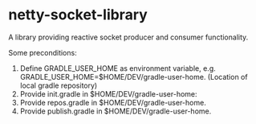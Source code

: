 # netty-socket-library
A library providing reactive socket producer and consumer functionality. 

Some preconditions:
1. Define GRADLE_USER_HOME as environment variable, e.g. GRADLE_USER_HOME=$HOME/DEV/gradle-user-home.
  (Location of local gradle repository)
2. Provide init.gradle in $HOME/DEV/gradle-user-home:
3. Provide repos.gradle in $HOME/DEV/gradle-user-home.
4. Provide publish.gradle in $HOME/DEV/gradle-user-home.
